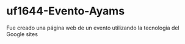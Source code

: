 # uf1644-Evento-Ayams
Fue creado una página web de un evento utilizando la tecnologia del Google sites
